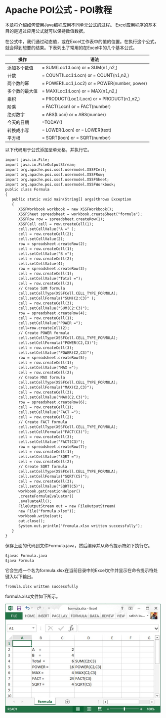 # Apache POI公式 - POI教程

本章将介绍如何使用Java编程应用不同单元公式的过程。 Excel应用程序的基本目的是通过应用公式就可以保持数值数据。

在公式中，我们通过动态值，或在Excel工作表中的值的位置。在执行这个公式，就会得到想要的结果。下表列出了常用的在Excel中的几个基本公式。

| 操作 | 语法 |
| --- | --- |
| 添加多个数值 | = SUM(Loc1:Locn) or = SUM(n1,n2,) |
| 计数 | = COUNT(Loc1:Locn) or = COUNT(n1,n2,) |
| 两个数的幂 | = POWER(Loc1,Loc2) or = POWER(number, power) |
| 多个数的最大值 | = MAX(Loc1:Locn) or = MAX(n1,n2,) |
| 乘积 | = PRODUCT(Loc1:Locn) or = PRODUCT(n1,n2,) |
| 阶乘 | = FACT(Locn) or = FACT(number) |
| 绝对数字 | = ABS(Locn) or = ABS(number) |
| 今天的日期 | =TODAY() |
| 转换成小写 | = LOWER(Locn) or = LOWER(text) |
| 平方根 | = SQRT(locn) or = SQRT(number) |

以下代码用于公式添加至单元格，并执行它。

```
import java.io.File;
import java.io.FileOutputStream;
import org.apache.poi.xssf.usermodel.XSSFCell;
import org.apache.poi.xssf.usermodel.XSSFRow;
import org.apache.poi.xssf.usermodel.XSSFSheet;
import org.apache.poi.xssf.usermodel.XSSFWorkbook;
public class Formula 
{
   public static void main(String[] args)throws Exception 
   {
      XSSFWorkbook workbook = new XSSFWorkbook(); 
      XSSFSheet spreadsheet = workbook.createSheet("formula");
      XSSFRow row = spreadsheet.createRow(1);
      XSSFCell cell = row.createCell(1);
      cell.setCellValue("A =" );
      cell = row.createCell(2);
      cell.setCellValue(2);
      row = spreadsheet.createRow(2);
      cell = row.createCell(1);
      cell.setCellValue("B =");
      cell = row.createCell(2);
      cell.setCellValue(4);
      row = spreadsheet.createRow(3);
      cell = row.createCell(1);
      cell.setCellValue("Total =");
      cell = row.createCell(2);
      // Create SUM formula
      cell.setCellType(XSSFCell.CELL_TYPE_FORMULA);
      cell.setCellFormula("SUM(C2:C3)" );
      cell = row.createCell(3);
      cell.setCellValue("SUM(C2:C3)");
      row = spreadsheet.createRow(4);
      cell = row.createCell(1);
      cell.setCellValue("POWER =");
      cell=row.createCell(2);
      // Create POWER formula
      cell.setCellType(XSSFCell.CELL_TYPE_FORMULA);
      cell.setCellFormula("POWER(C2,C3)");
      cell = row.createCell(3);
      cell.setCellValue("POWER(C2,C3)");
      row = spreadsheet.createRow(5);
      cell = row.createCell(1);
      cell.setCellValue("MAX =");
      cell = row.createCell(2);
      // Create MAX formula
      cell.setCellType(XSSFCell.CELL_TYPE_FORMULA);
      cell.setCellFormula("MAX(C2,C3)");
      cell = row.createCell(3);
      cell.setCellValue("MAX(C2,C3)");
      row = spreadsheet.createRow(6);
      cell = row.createCell(1);
      cell.setCellValue("FACT =");
      cell = row.createCell(2);
      // Create FACT formula
      cell.setCellType(XSSFCell.CELL_TYPE_FORMULA);
      cell.setCellFormula("FACT(C3)");
      cell = row.createCell(3);
      cell.setCellValue("FACT(C3)");
      row = spreadsheet.createRow(7);
      cell = row.createCell(1);
      cell.setCellValue("SQRT =");
      cell = row.createCell(2);
      // Create SQRT formula
      cell.setCellType(XSSFCell.CELL_TYPE_FORMULA);
      cell.setCellFormula("SQRT(C5)");
      cell = row.createCell(3);
      cell.setCellValue("SQRT(C5)");
      workbook.getCreationHelper()
      .createFormulaEvaluator()
      .evaluateAll();
      FileOutputStream out = new FileOutputStream(
      new File("formula.xlsx"));
      workbook.write(out);
      out.close();
      System.out.println("fromula.xlsx written successfully");
   }
}

```

保存上面的代码到文件Formula.java，然后编译并从命令提示符如下执行它。

```
$javac Formula.java
$java Formula

```

它会生成一个名为formula.xlsx在当前目录中的Excel文件并显示在命令提示符处键入以下输出。

```
fromula.xlsx written successfully

```

formula.xlsx文件如下所示。

![Formula](../img/1-1412020U3545B.jpg)

